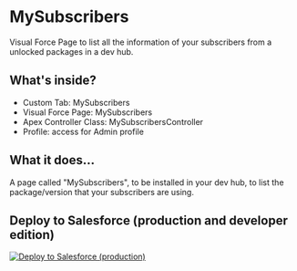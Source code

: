 # MySubscribers
Visual Force Page to list all the information of your subscribers from a unlocked packages in a dev hub.

## What's inside?
- Custom Tab: MySubscribers
- Visual Force Page: MySubscribers
- Apex Controller Class: MySubscribersController
- Profile: access for Admin profile

## What it does...
A page called "MySubscribers", to be installed in your dev hub, to list
the package/version that your subscribers are using.

## Deploy to Salesforce (production and developer edition)
<a href="https://githubsfdeploy.herokuapp.com/app/githubdeploy/VinceFINET/MySubscribers?ref=master">
  <img alt="Deploy to Salesforce (production)" src="https://raw.githubusercontent.com/afawcett/githubsfdeploy/master/deploy.png">
</a>
